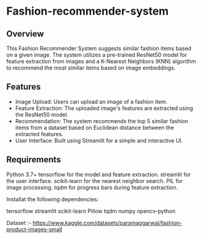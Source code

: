 # Fashion-recommender-system

## Overview
This Fashion Recommender System suggests similar fashion items based on a given image. The system utilizes a pre-trained ResNet50 model for feature extraction from images and a K-Nearest Neighbors (KNN) algorithm to recommend the most similar items based on image embeddings.

## Features
- Image Upload: Users can upload an image of a fashion item.
- Feature Extraction: The uploaded image's features are extracted using the ResNet50 model.
- Recommendation: The system recommends the top 5 similar fashion items from a dataset based on Euclidean distance between the extracted features.
- User Interface: Built using Streamlit for a simple and interactive UI.
  
## Requirements
Python 3.7+
tensorflow for the model and feature extraction.
streamlit for the user interface.
scikit-learn for the nearest neighbor search.
PIL for image processing.
tqdm for progress bars during feature extraction.

Installat the following dependencies:

tensorflow
streamlit
scikit-learn
Pillow
tqdm
numpy
opencv-python

Dataset :- https://www.kaggle.com/datasets/paramaggarwal/fashion-product-images-small
